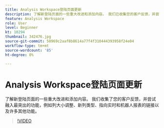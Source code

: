 ```yaml
---
title: Analysis Workspace登陆页面更新
description: 了解新登陆页面的一些重大改进和添加内容。 我们已收集您的客户反馈，并尝试整合最突出的……（描述应介于60到160个字符之间）
feature: Analysis Workspace
role: User
level: Beginner
kt: 10294
thumbnail: 342476.jpg
source-git-commit: 58969c2aaf8b8614a77f4f310444393958f24e04
workflow-type: tm+mt
source-wordcount: '85'
ht-degree: 0%

---
```



# Analysis Workspace登陆页面更新

了解新登陆页面的一些重大改进和添加内容。 我们收集了您的客户反馈，并尝试融入最突出的功能，例如列大小调整、新列类型、指向实时和机器人报表的链接以及许多其他功能。

>[!VIDEO](https://video.tv.adobe.com/v/342476/?quality=12&learn=on)
